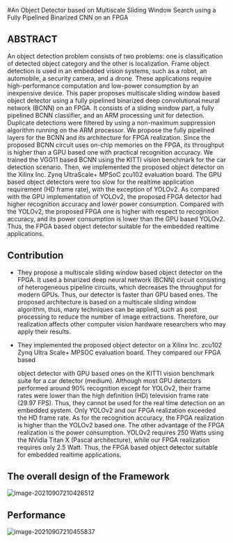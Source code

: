 #An Object Detector based on Multiscale Sliding Window Search using a Fully Pipelined Binarized CNN on an FPGA
## ABSTRACT

An object detection problem consists of two problems: one is classification of detected object category and the other is localization. Frame object detection is used in an embedded vision systems, such as a robot, an automobile, a security camera, and a drone. These applications require high-performance computation and low-power consumption by an inexpensive device. This paper proposes multiscale sliding window based object detector using a fully pipelined binarized deep convolutional neural network (BCNN) on an FPGA. It consists of a sliding window part, a fully pipelined BCNN classifier, and an ARM processing unit for detection. Duplicate detections were filtered by using a non-maximum suppression algorithm running
on the ARM processor. We propose the fully pipelined layers for the BCNN and its architecture for FPGA realization. Since the proposed BCNN circuit uses on-chip memories on the FPGA, its throughput is higher than a GPU based one with practical recognition accuracy. We trained the VGG11 based BCNN using the KITTI vision benchmark for the car detection scenario. Then, we implemented the proposed object detector on the Xilinx Inc. Zynq UltraScale+ MPSoC zcu102 evaluation board. The GPU based object detectors were too slow for the realtime application requirement (HD frame rate), with the exception of YOLOv2. As compared with the GPU implementation of YOLOv2, the proposed FPGA detector had higher recognition accuracy and lower power consumption. Compared with the YOLOv2, the proposed FPGA one is higher with respect to recognition accuracy, and its power consumption is lower than the GPU based YOLOv2. Thus, the FPGA based object detector suitable for the embedded realtime applications.

## Contribution

-  They propose a multiscale sliding window based object detector on the FPGA. It used a binarized deep neural network (BCNN) circuit consisting of heterogeneous pipeline circuits, which decreases the throughput for modern GPUs. Thus, our detector is faster than GPU based ones. The proposed architecture is based on a multiscale sliding window algorithm, thus, many techniques can be applied, such as post processing to reduce the number of image extractions. Therefore, our realization affects other computer vision hardware researchers who may apply their results.

- They implemented the proposed object detector on a Xilinx Inc. zcu102 Zynq Ultra Scale+ MPSOC evaluation board. They compared our FPGA based

  object detector with GPU based ones on the KITTI vision benchmark suite for a car detector (medium). Although most GPU detectors performed around 90% recognition except for YOLOv2, their frame rates were lower than the high definition (HD) television frame rate (29.97 FPS). Thus, they cannot be used for the real time detection on an embedded system. Only YOLOv2 and our FPGA realization exceeded the HD frame rate. As for the recognition accuracy, the FPGA realization is higher than the YOLOv2 based one. The other advantage of the FPGA realization is the power consumption. YOLOv2 requires 250 Watts using the NVidia Titan X (Pascal architecture), while our FPGA realization requires only 2.5 Watt. Thus, the FPGA based object detector suitable for embedded realtime applications.

## The overall design of the Framework

![image-20210907210426512](https://gitee.com/feiyipengfei/pic-md1/raw/master/20210907210426.png)

## Performance

![image-20210907210455837](https://gitee.com/feiyipengfei/pic-md1/raw/master/20210907210455.png)

